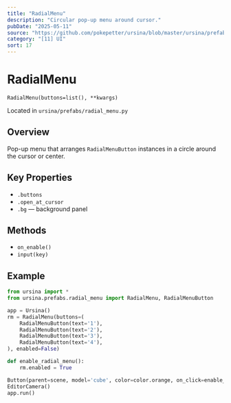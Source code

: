 ```yaml
---
title: "RadialMenu"
description: "Circular pop-up menu around cursor."
pubDate: "2025-05-11"
source: "https://github.com/pokepetter/ursina/blob/master/ursina/prefabs/radial_menu.py"
category: "[11] UI"
sort: 17
---
```


# RadialMenu

`RadialMenu(buttons=list(), **kwargs)`

Located in `ursina/prefabs/radial_menu.py`

## Overview

Pop-up menu that arranges `RadialMenuButton` instances in a circle around the cursor or center.

## Key Properties

- `.buttons`  
- `.open_at_cursor`  
- `.bg` — background panel  

## Methods

- `on_enable()`  
- `input(key)`

## Example

```python
from ursina import *
from ursina.prefabs.radial_menu import RadialMenu, RadialMenuButton

app = Ursina()
rm = RadialMenu(buttons=(
    RadialMenuButton(text='1'),
    RadialMenuButton(text='2'),
    RadialMenuButton(text='3'),
    RadialMenuButton(text='4'),
), enabled=False)

def enable_radial_menu():
    rm.enabled = True

Button(parent=scene, model='cube', color=color.orange, on_click=enable_radial_menu)
EditorCamera()
app.run()
```